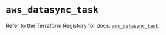 # `aws_datasync_task`

Refer to the Terraform Registory for docs: [`aws_datasync_task`](https://registry.terraform.io/providers/hashicorp/aws/4.64.0/docs/resources/datasync_task).
